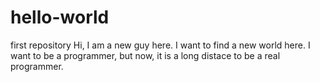# hello-world
first repository
Hi, I am a new guy here. I want to find a new world here. I want to be a programmer, but now, it is a long distace to be a real programmer.
